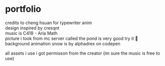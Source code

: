 # portfolio
credits to cheng hsuan for typewriter anim  
design inspired by cresqnt  
music is C418 - Aria Math  
picture i took from mc server called the pond is very good try it 🙏    
background animation snow is by alphadrex on codepen
  
all assets i use i got permisson from the creator (im sure the music is free to use)
